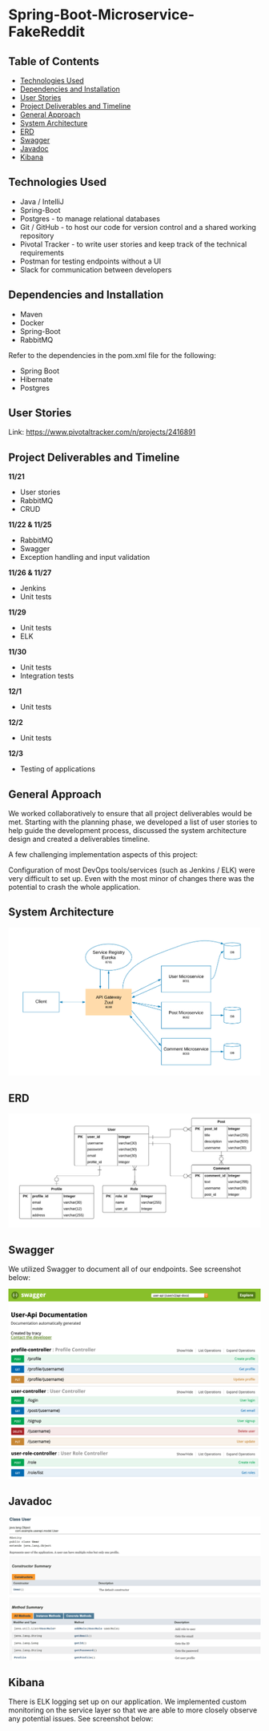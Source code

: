 # Spring-Boot-Microservice-FakeReddit

## Table of Contents
* [Technologies Used](#technologies-used)
* [Dependencies and Installation](#dependencies-and-installation)
* [User Stories](#user-stories)
* [Project Deliverables and Timeline](#project-deliverables-and-timeline)
* [General Approach](#general-approach)
* [System Architecture](#system-architecture)
* [ERD](#erd)
* [Swagger](#swagger)
* [Javadoc](#javadoc)
* [Kibana](#kibana)

## Technologies Used
- Java / IntelliJ
- Spring-Boot
- Postgres - to manage relational databases
- Git / GitHub - to host our code for version control and a shared working repository
- Pivotal Tracker - to write user stories and keep track of the technical requirements
- Postman for testing endpoints without a UI
- Slack for communication between developers

## Dependencies and Installation
- Maven
- Docker
- Spring-Boot
- RabbitMQ

Refer to the dependencies in the pom.xml file for the following:
- Spring Boot
- Hibernate
- Postgres

## User Stories
Link:   https://www.pivotaltracker.com/n/projects/2416891

## Project Deliverables and Timeline
**11/21**
- User stories
- RabbitMQ
- CRUD

**11/22 & 11/25**
- RabbitMQ
- Swagger
- Exception handling and input validation

**11/26 & 11/27**
- Jenkins
- Unit tests

**11/29**
- Unit tests
- ELK

**11/30**
- Unit tests
- Integration tests

**12/1**
- Unit tests

**12/2**
- Unit tests

**12/3**
- Testing of applications

## General Approach
We worked collaboratively to ensure that all project deliverables would be met. Starting with the planning phase, we developed a list of user stories to help guide the development process, discussed the system architecture design and created a deliverables timeline. 

A few challenging implementation aspects of this project:

Configuration of most DevOps tools/services (such as Jenkins / ELK) were very difficult to set up. Even with the most minor of changes there was the potential to crash the whole application.


## System Architecture
![erd](https://github.com/BenjaminKarasik28/Spring-Boot-Microservice-FakeReddit/blob/master/System%20Architecture%201.png)


## ERD 

![ERD](https://github.com/BenjaminKarasik28/Spring-Boot-Microservice-FakeReddit/blob/master/ERD%202.png)

## Swagger
We utilized Swagger to document all of our endpoints. See screenshot below:

![erd](https://github.com/BenjaminKarasik28/Spring-Boot-Microservice-FakeReddit/blob/master/Swagger.png)

## Javadoc

![erd](https://github.com/BenjaminKarasik28/Spring-Boot-Microservice-FakeReddit/blob/master/Javadoc.png)

## Kibana
There is ELK logging set up on our application. We implemented custom monitoring on the service layer so that we are able to more closely observe any potential issues. See screenshot below:
